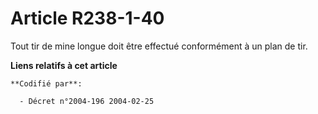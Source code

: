 # Article R238-1-40

Tout tir de mine longue doit être effectué conformément à un plan de tir.

**Liens relatifs à cet article**

	**Codifié par**:

	  - Décret n°2004-196 2004-02-25
